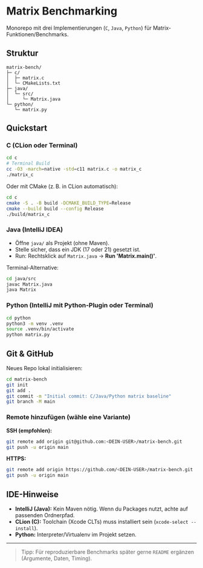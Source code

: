 # Matrix Benchmarking

Monorepo mit drei Implementierungen (`C`, `Java`, `Python`) für Matrix-Funktionen/Benchmarks.

## Struktur
```
matrix-bench/
├─ c/
│  ├─ matrix.c
│  └─ CMakeLists.txt
├─ java/
│  └─ src/
│     └─ Matrix.java
└─ python/
   └─ matrix.py
```

## Quickstart

### C (CLion oder Terminal)
```bash
cd c
# Terminal Build
cc -O3 -march=native -std=c11 matrix.c -o matrix_c
./matrix_c
```

Oder mit CMake (z. B. in CLion automatisch):
```bash
cd c
cmake -S . -B build -DCMAKE_BUILD_TYPE=Release
cmake --build build --config Release
./build/matrix_c
```

### Java (IntelliJ IDEA)
- Öffne `java/` als Projekt (ohne Maven).
- Stelle sicher, dass ein JDK (17 oder 21) gesetzt ist.
- Run: Rechtsklick auf `Matrix.java` → **Run 'Matrix.main()'**.

Terminal-Alternative:
```bash
cd java/src
javac Matrix.java
java Matrix
```

### Python (IntelliJ mit Python-Plugin oder Terminal)
```bash
cd python
python3 -m venv .venv
source .venv/bin/activate
python matrix.py
```

## Git & GitHub

Neues Repo lokal initialisieren:
```bash
cd matrix-bench
git init
git add .
git commit -m "Initial commit: C/Java/Python matrix baseline"
git branch -M main
```

### Remote hinzufügen (wähle **eine** Variante)

**SSH (empfohlen):**
```bash
git remote add origin git@github.com:<DEIN-USER>/matrix-bench.git
git push -u origin main
```

**HTTPS:**
```bash
git remote add origin https://github.com/<DEIN-USER>/matrix-bench.git
git push -u origin main
```

## IDE-Hinweise
- **IntelliJ (Java):** Kein Maven nötig. Wenn du Packages nutzt, achte auf passenden Ordnerpfad.
- **CLion (C):** Toolchain (Xcode CLTs) muss installiert sein (`xcode-select --install`).
- **Python:** Interpreter/Virtualenv im Projekt setzen.

---

> Tipp: Für reproduzierbare Benchmarks später gerne `README` ergänzen (Argumente, Daten, Timing).
